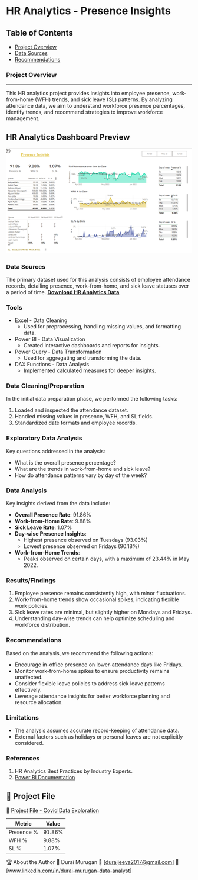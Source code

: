 # HR Analytics - Presence Insights

## Table of Contents

- [Project Overview](#project-overview)
- [Data Sources](#data-sources)
- [Recommendations](#recommendations)

### Project Overview
---

This HR analytics project provides insights into employee presence, work-from-home (WFH) trends, and sick leave (SL) patterns. By analyzing attendance data, we aim to understand workforce presence percentages, identify trends, and recommend strategies to improve workforce management.
## HR Analytics Dashboard Preview
![HR Analytics Preview](
https://github.com/Durai-Murugan-DA/HR-Analytics-Presence-Insights/blob/6286c428b1e1ba45f89da5d6c4b335d03fe09d0e/Presence_Insights.png)

### Data Sources

The primary dataset used for this analysis consists of employee attendance records, detailing presence, work-from-home, and sick leave statuses over a period of time.
 **[Download HR Analytics Data](https://github.com/Durai-Murugan-DA/HR-Analytics-Presence-Insights/blob/7fc205dd5cf578f98fc7ad50cc4d16acba3970b4/Added%20HR%20Analytics%20Data%20Source)**


### Tools

- Excel - Data Cleaning
  - Used for preprocessing, handling missing values, and formatting data.
- Power BI - Data Visualization
  - Created interactive dashboards and reports for insights.
- Power Query - Data Transformation
  - Used for aggregating and transforming the data.
- DAX Functions - Data Analysis
  - Implemented calculated measures for deeper insights.

### Data Cleaning/Preparation

In the initial data preparation phase, we performed the following tasks:
1. Loaded and inspected the attendance dataset.
2. Handled missing values in presence, WFH, and SL fields.
3. Standardized date formats and employee records.

### Exploratory Data Analysis

Key questions addressed in the analysis:

- What is the overall presence percentage?
- What are the trends in work-from-home and sick leave?
- How do attendance patterns vary by day of the week?

### Data Analysis

Key insights derived from the data include:

- **Overall Presence Rate**: 91.86%
- **Work-from-Home Rate**: 9.88%
- **Sick Leave Rate**: 1.07%
- **Day-wise Presence Insights**:
  - Highest presence observed on Tuesdays (93.03%)
  - Lowest presence observed on Fridays (90.18%)
- **Work-from-Home Trends**:
  - Peaks observed on certain days, with a maximum of 23.44% in May 2022.

### Results/Findings

1. Employee presence remains consistently high, with minor fluctuations.
2. Work-from-home trends show occasional spikes, indicating flexible work policies.
3. Sick leave rates are minimal, but slightly higher on Mondays and Fridays.
4. Understanding day-wise trends can help optimize scheduling and workforce distribution.

### Recommendations

Based on the analysis, we recommend the following actions:
- Encourage in-office presence on lower-attendance days like Fridays.
- Monitor work-from-home spikes to ensure productivity remains unaffected.
- Consider flexible leave policies to address sick leave patterns effectively.
- Leverage attendance insights for better workforce planning and resource allocation.

### Limitations

- The analysis assumes accurate record-keeping of attendance data.
- External factors such as holidays or personal leaves are not explicitly considered.

### References

1. HR Analytics Best Practices by Industry Experts.
2. [Power BI Documentation](https://powerbi.microsoft.com/)

## 📂 Project File  

📌 [Project File - Covid Data Exploration](https://github.com/Durai-Murugan-DA/HR-Analytics-Presence-Insights/blob/f7261abc073f56140d794ca3cb62beb8e6d75224/HR_Analytics_Presence_insights.pbix)  


|Metric|Value|
|--------|--------|
|Presence %|91.86%|
|WFH %|9.88%|
|SL %|1.07%|

🏆 About the Author
👤 Durai Murugan
📧 [duraijeeva2017@gmail.com]
🔗 [www.linkedin.com/in/durai-murugan-data-analyst]



